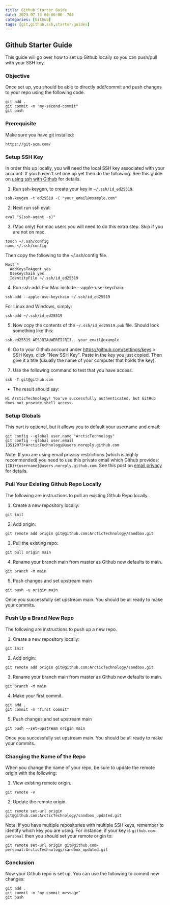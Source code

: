 ```yaml
---
title: Github Starter Guide
date: 2023-07-18 00:00:00 -700
categories: [Github]
tags: [git,github,ssh,starter-guides]
---
```


## Github Starter Guide
This guide will go over how to set up Github locally so you can push/pull with your SSH key.

### Objective
Once set up, you should be able to directly add/commit and push changes to your repo using the following code.
```
git add .
git commit -m "my-second-commit"
git push
```

### Prerequisite
Make sure you have git installed:
```
https://git-scm.com/
```

### Setup SSH Key
In order this up locally, you will need the local SSH key associated with your account. If you haven't set one up yet then do the following. See this guide on [using ssh with Github](https://docs.github.com/en/authentication/connecting-to-github-with-ssh/generating-a-new-ssh-key-and-adding-it-to-the-ssh-agent) for details.

1. Run ssh-keygen, to create your key in ```~/.ssh/id_ed25519```.
```
ssh-keygen -t ed25519 -C "your_email@example.com"
```
2. Next run ssh eval:
```
eval "$(ssh-agent -s)"
```
3. (Mac only) For mac users you will need to do this extra step. Skip if you are not on mac.
```
touch ~/.ssh/config
nano ~/.ssh/config
```
Then copy the following to the ~/.ssh/config file.
```
Host *
  AddKeysToAgent yes
  UseKeychain yes
  IdentityFile ~/.ssh/id_ed25519
``` 
4. Run ssh-add.
For Mac include --apple-use-keychain:
```
ssh-add --apple-use-keychain ~/.ssh/id_ed25519
```
For Linux and Windows, simply:
```
ssh-add ~/.ssh/id_ed25519
```

5. Now copy the contents of the ```~/.ssh/id_ed25519.pub``` file. Should look something like this:
```
ssh-ed25519 AFSJOIAUWEREIJRIJ...your_email@example
```

6. Go to your Github account under https://github.com/settings/keys > SSH Keys, click "New SSH Key". Paste in the key you just copied. Then give it a title (usually the name of your computer that holds the key).

7. Use the following command to test that you have access.
```
ssh -T git@github.com
```
* The result should say:
```
Hi ArcticTechnology! You've successfully authenticated, but GitHub does not provide shell access.
```

### Setup Globals

This part is optional, but it allows you to default your username and email:
```
git config --global user.name "ArcticTechnology"
git config --global user.email 13512073+ArcticTechnology@users.noreply.github.com
```
Note: If you are using email privacy restrictions (which is highly recommended) you need to use this private email which Github provides: ```{ID}+{username}@users.noreply.github.com```. See this post on [email privacy](https://stackoverflow.com/questions/43378060/meaning-of-the-github-message-push-declined-due-to-email-privacy-restrictions) for details.

### Pull Your Existing Github Repo Locally
The following are instructions to pull an existing Github Repo locally.
1. Create a new repository locally: 
```
git init
```
2. Add origin:
```
git remote add origin git@github.com:ArcticTechnology/sandbox.git
```
3. Pull the existing repo:
```
git pull origin main
```
4. Rename your branch main from master as Github now defaults to main.
```
git branch -M main
```
5. Push changes and set upstream main
```
git push -u origin main
```
Once you successfully set upstream main. You should be all ready to make your commits.

### Push Up a Brand New Repo
The following are instructions to push up a new repo.
1. Create a new repository locally: 
```
git init
```
2. Add origin:
```
git remote add origin git@github.com:ArcticTechnology/sandbox.git
```
3. Rename your branch main from master as Github now defaults to main.
```
git branch -M main
```
4. Make your first commit.
```
git add .
git commit -m "first commit"
```
5. Push changes and set upstream main
```
git push --set-upstream origin main
```
Once you successfully set upstream main. You should be all ready to make your commits.

### Changing the Name of the Repo
When you change the name of your repo, be sure to update the remote origin with the following:
1. View existing remote origin.
```
git remote -v
```

2. Update the remote origin.
```
git remote set-url origin git@github.com:ArcticTechnology/sandbox_updated.git
```
Note: If you have multiple repositories with multiple SSH keys, remember to identify which key you are using. For instance, if your key is ```github.com-personal``` then you should set your remote origin to:
```
git remote set-url origin git@github.com-personal:ArcticTechnology/sandbox_updated.git
```

### Conclusion
Now your Github repo is set up. You can use the following to commit new changes:
```
git add .
git commit -m "my commit message"
git push
```
